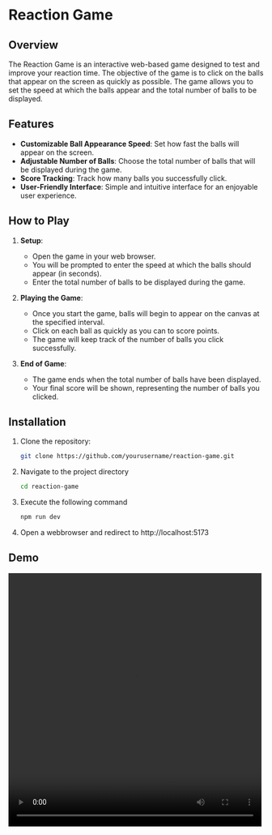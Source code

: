 # Reaction Game

## Overview

The Reaction Game is an interactive web-based game designed to test and improve your reaction time. The objective of the game is to click on the balls that appear on the screen as quickly as possible. The game allows you to set the speed at which the balls appear and the total number of balls to be displayed.

## Features

- **Customizable Ball Appearance Speed**: Set how fast the balls will appear on the screen.
- **Adjustable Number of Balls**: Choose the total number of balls that will be displayed during the game.
- **Score Tracking**: Track how many balls you successfully click.
- **User-Friendly Interface**: Simple and intuitive interface for an enjoyable user experience.

## How to Play

1. **Setup**:
   - Open the game in your web browser.
   - You will be prompted to enter the speed at which the balls should appear (in seconds).
   - Enter the total number of balls to be displayed during the game.

2. **Playing the Game**:
   - Once you start the game, balls will begin to appear on the canvas  at the specified interval.
   - Click on each ball as quickly as you can to score points.
   - The game will keep track of the number of balls you click successfully.

3. **End of Game**:
   - The game ends when the total number of balls have been displayed.
   - Your final score will be shown, representing the number of balls you clicked.

## Installation

1. Clone the repository:
   ```bash
   git clone https://github.com/yourusername/reaction-game.git
2. Navigate to the project directory
    ```bash
    cd reaction-game
3. Execute the following command
    ```bash
    npm run dev

4. Open a webbrowser and redirect to http://localhost:5173

## Demo
<video width="500" height="500" controls>
  <source src="./video/video.mp4" type="video/mp4">
</video>



